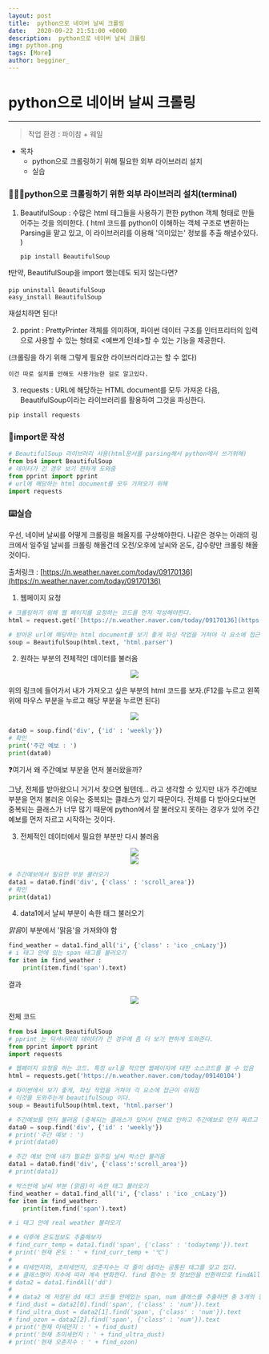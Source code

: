 ```yaml
---
layout: post
title:  python으로 네이버 날씨 크롤링
date:   2020-09-22 21:51:00 +0000
description:  python으로 네이버 날씨 크롤링
img: python.png
tags: [More]
author: begginer_
---
```


# python으로 네이버 날씨 크롤링

---

> 작업 환경 : 파이참 + 웨일

- 목차
    - python으로 크롤링하기 위해 필요한 외부 라이브러리 설치
    - 실습

### 👩🏻‍💻python으로 크롤링하기 위한 외부 라이브러리 설치(terminal)

1. BeautifulSoup : 수많은 html 태그들을 사용하기 편한 python 객체 형태로 만들어주는 것을 의미한다. ( html 코드를 python이 이해하는 객체 구조로 변환하는 Parsing을 맡고 있고, 이 라이브러리를 이용해 '의미있는' 정보를 추출 해낼수있다. )

    ```
    pip install BeautifulSoup
    ```

❗만약, BeautifulSoup을 import 했는데도 되지 않는다면?

```
pip uninstall BeautifulSoup
easy_install BeautifulSoup
```

재설치하면 된다!

2. pprint : PrettyPrinter 객체를 의미하며, 파이썬 데이터 구조를 인터프리터의 입력으로 사용할 수 있는 형태로 <예쁘게 인쇄>할 수 있는 기능을 제공한다.

(크롤링을 하기 위해 그렇게 필요한 라이브러리라고는 할 수 없다)

```
이건 따로 설치를 안해도 사용가능한 걸로 알고있다.
```

3. requests : URL에 해당하는 HTML document를 모두 가져온 다음, BeautifulSoup이라는 라이브러리를 활용하여 그것을 파싱한다.

```
pip install requests
```

### 🧐import문 작성

```python
# BeautifulSoup 라이브러리 사용(html문서를 parsing해서 python에서 쓰기위해)
from bs4 import BeautifulSoup
# 데이터가 긴 경우 보기 편하게 도와줌
from pprint import pprint
# url에 해당하는 html document를 모두 가져오기 위해
import requests
```

### ⌨️실습

 우선, 네이버 날씨를 어떻게 크롤링을 해올지를 구상해야한다. 나같은 경우는 아래의 링크에서 일주일 날씨를 크롤링 해올건데 오전/오후에 날씨와 온도, 감수량만 크롤링 해올것이다.

출처링크 : [https://n.weather.naver.com/today/09170136](https://n.weather.naver.com/today/09170136)

1. 웹페이지 요청

```python
# 크롤링하기 위해 웹 페이지를 요청하는 코드를 먼저 작성해야한다.
html = request.get('[https://n.weather.naver.com/today/09170136](https://n.weather.naver.com/today/09170136)')

# 받아온 url에 해당하는 html document를 보기 좋게 파싱 작업을 거쳐야 각 요소에 접근이 쉬워짐
soup = BeautifulSoup(html.text, 'html.parser')
```

2. 원하는 부분의 전체적인 데이터를 불러옴

<center><img src="/assets/img/01.png"></center>

  위의 링크에 들어가서 내가 가져오고 싶은 부분의 html 코드를 보자.(F12를 누르고 왼쪽 위에 마우스 부분을 누르고 해당 부분을 누르면 된다)


<center><img src="/assets/img/02.png"></center>

```python
data0 = soup.find('div', {'id' : 'weekly'})
# 확인
print('주간 예보 : ')
print(data0)
```

❓여기서 왜 주간예보 부분을 먼저 불러왔을까?

그냥, 전체를 받아왔으니 거기서 찾으면 될텐데... 라고 생각할 수 있지만 내가 주간예보 부분을 먼저 불러온 이유는 중복되는 클래스가 있기 때문이다. 전체를 다 받아오다보면 중복되는 클래스가 너무 많기 때문에 python에서 잘 불러오지 못하는 경우가 있어 주간예보를 먼저 자르고 시작하는 것이다.

3. 전체적인 데이터에서 필요한 부분만 다시 불러옴


<center><img src="/assets/img/03.png"></center>


<center><img src="/assets/img/04.png"></center>

```python
# 주간예보에서 필요한 부분 불러오기
data1 = data0.find('div', {'class' : 'scroll_area'})
# 확인
print(data1)
```

4. data1에서 날씨 부분이 속한 태그 불러오기

<i class="ico _cnLazy ico_wt1" data-ico="ico_wt1"><span class="blind">맑음</span></i>이 부분에서 '맑음'을 가져와야 함

```python
find_weather = data1.find_all('i', {'class' : 'ico _cnLazy'})
# i 태그 안에 있는 span 태그를 불러오기
for item in find_weather :
	print(item.find('span').text)
```

결과


<center><img src="/assets/img/05.png"></center>

전체 코드

```python
from bs4 import BeautifulSoup
# pprint 는 딕셔너리의 데이터가 긴 경우에 좀 더 보기 편하게 도와준다.
from pprint import pprint
import requests

# 웹페이지 요청을 하는 코드. 특정 url을 적으면 웹페이지에 대한 소스코드를 볼 수 있음
html = requests.get('https://n.weather.naver.com/today/09140104')

# 파이썬에서 보기 좋게, 파싱 작업을 거쳐야 각 요소에 접근이 쉬워짐
# 이것을 도와주는게 beautifulSoup 이다.
soup = BeautifulSoup(html.text, 'html.parser')

# 주간예보를 먼저 불러옴 (중복되는 클래스가 있어서 전체로 안하고 주간예보로 먼저 짜르고 시작함)
data0 = soup.find('div', {'id' : 'weekly'})
# print('주간 예보 : ')
# print(data0)

# 주간 예보 안에 내가 필요한 일주일 날씨 박스만 불러옴
data1 = data0.find('div', {'class':'scroll_area'})
# print(data1)

# 박스안에 날씨 부분 (맑음)이 속한 태그 불러오기
find_weather = data1.find_all('i', {'class' : 'ico _cnLazy'})
for item in find_weather:
    print(item.find('span').text)

# i 태그 안에 real weather 불러오기

# # 이후에 온도정보도 추출해보자
# find_curr_temp = data1.find('span', {'class' : 'todaytemp'}).text
# print('현재 온도 : ' + find_curr_temp + '℃')
#
# # 미세먼지와, 초미세먼지, 오존지수는 각 줄이 dd라는 공통된 태그를 갖고 있다.
# # 클래스명이 지수에 따라 계속 변화한다. find 함수는 첫 정보만을 반환하므로 findAll함수를 이용
# data2 = data1.findAll('dd')
#
# # data2 에 저장된 dd 태그 코드들 안에있는 span, num 클래스를 추출하면 총 3개의 정보를 얻을 수 있음
# find_dust = data2[0].find('span', {'class' : 'num'}).text
# find_ultra_dust = data2[1].find('span', {'class' : 'num'}).text
# find_ozon = data2[2].find('span', {'class' : 'num'}).text
# print('현재 미세먼지 : ' + find_dust)
# print('현재 초미세먼지 : ' + find_ultra_dust)
# print('현재 오존지수 : ' + find_ozon)
```